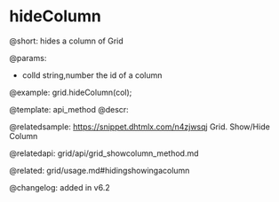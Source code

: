 hideColumn
=============

@short: hides a column of Grid


@params:
- colId	string,number	the id of a column



@example:
grid.hideColumn(col);


@template: api_method
@descr:

@relatedsample: https://snippet.dhtmlx.com/n4zjwsqj	Grid. Show/Hide Column

@relatedapi: grid/api/grid_showcolumn_method.md

@related: grid/usage.md#hidingshowingacolumn

@changelog: added in v6.2

